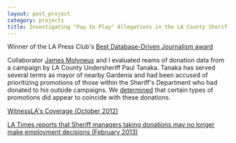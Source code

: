 ```yaml
---
layout: post_project 
category: projects
title: Investigating "Pay to Play" Allegations in the LA County Sheriff's Office
---
```


Winner of the LA Press Club's [Best Database-Driven Journalism award](http://lapressclub.org/resources/documents/winners_socal_2013.pdf)

Collaborator [James Molyneux](http://www.stat.ucla.edu/~james.molyneux/) and I evaluated reams of donation data from a campaign by LA County Undersheriff Paul Tanaka. Tanaka has served several terms as mayor of nearby Gardenia and had been accused of prioritizing promotions of those within the Sheriff's Department who had donated to his outside campaigns. We [determined](/projects/files/LASD.pdf) that certain types of promotions did appear to coincide with these donations.

[WitnessLA's Coverage (October 2012)](http://witnessla.com/lasd/2012/admin/pay-to-play-does-the-los-angeles-sheriffs-department-have-an-unofficial-quid-pro-quo-promotion-system-by-matthew-fleischer/)

[LA Times reports that Sheriff managers taking donations may no longer make employment decisions (February 2013)](http://articles.latimes.com/2013/feb/01/local/la-me-baca-donations-20130201)
